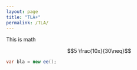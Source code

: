 ```yaml
---
layout: page
title: "TLA+"
permalink: /TLA/
---
```

This is math

$$5 \frac{10x}{30\neq}$$

```csharp
var bla = new ee();
```
